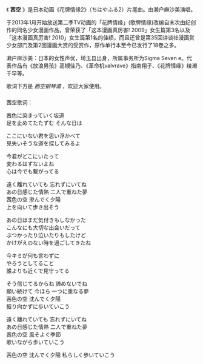 

《 **茜空** 》是日本动画《花牌情缘2》（ちはやふる2）片尾曲。由濑户麻沙美演唱。

  

于2013年1月开始放送第二季TV动画的「花牌情缘」(歌牌情缘)改编自末次由纪创作的同名少女漫画作品，曾荣获了「这本漫画真厉害!
2009」女生篇第3名以及「这本漫画真厉害!
2010」女生篇第1名的佳绩，而且还曾是第35回讲谈社漫画赏少女部门及第2回漫画大赏的受赏作，原作单行本至今已发行了18卷之多。

  

濑户麻沙美：日本的女性声优，埼玉县出身，所属事务所为Sigma Seven
e。代表作品有《放浪男孩》高槻佳乃、《革命机valvrave》指南翔子、《花牌情缘》绫濑千早等。

  

歌词下方是 _茜空钢琴谱_ ，欢迎大家使用。

###  
茜空歌词：

  
茜色に染まっていく坂道  
足を止めてたたずむ そんな日は

ここにいない君を思い浮かべて  
見失いそうな道を探してみるよ

今君がどこにいたって  
変わるはずないよね  
心は今でも繋がってる

遠く離れていても 忘れずにいてね  
あの日感じた情熱 二人で重ねた夢  
茜色の空 滲んでく夕陽  
上を向いて歩き出そう

あの日はまだ気付きもしなかった  
こんなにも大切な出会いだって  
ぶつかったり泣いたりもしたけど  
かけがえのない時を過ごしてきたね

  
今キミが何も言わずに  
やろうとしてること  
誰よりも近くで見守ってる

そう信じてるからね 諦めないでね  
願い続けて 今ほら 一つに重なる夢  
茜色の空 沈んでく夕陽  
振り向かずに歩いていこう

遠く離れていても 忘れずにいてね  
あの日感じた情熱 二人で重ねた夢  
茜色の空 風そよぐ季節  
歌いながら歩いていこう

茜色の空 沈んでく夕陽 私らしく歩いていこう  
  

